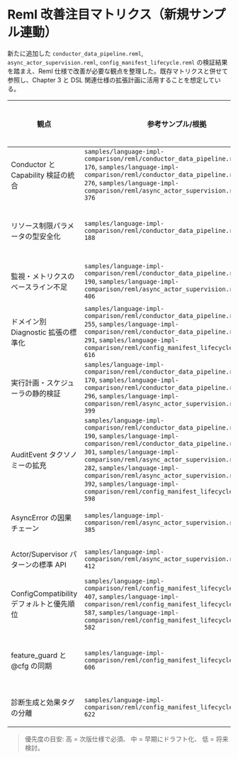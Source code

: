 # Reml 改善注目マトリクス（新規サンプル連動）

新たに追加した `conductor_data_pipeline.reml`, `async_actor_supervision.reml`, `config_manifest_lifecycle.reml` の検証結果を踏まえ、Reml 仕様で改善が必要な観点を整理した。既存マトリクスと併せて参照し、Chapter 3 と DSL 関連仕様の拡張計画に活用することを想定している。

| 観点 | 参考サンプル/根拠 | 発見された課題 | 改善提案 | 関連章 | 優先度 | 進行状況 |
| - | - | - | - | - | - | - |
| Conductor と Capability 検証の統合 | `samples/language-impl-comparison/reml/conductor_data_pipeline.reml:152-176`, `samples/language-impl-comparison/reml/conductor_data_pipeline.reml:268-276`, `samples/language-impl-comparison/reml/async_actor_supervision.reml:370-376` | `with_capabilities` 宣言と `Runtime.verify_capability(_stage)` の整合が仕様上自動化されておらず、Stage 検査 API も未定義。 | Conductor 宣言時に効果/Capability を静的検証する仕組みを 1-1 B.8 と 3-8 に追加し、`CapabilityRegistry::verify_stage` の正式 API を定義。`@cfg(capability="...")` との連携手順も明文化する。 | 1-1, 3-8, 3-9 | 高 | 未着手 |
| リソース制限パラメータの型安全化 | `samples/language-impl-comparison/reml/conductor_data_pipeline.reml:150-188` | `with_resource_limits(memory: "128MB", cpu: "0.5")` のように文字列へ依存しており、単位や上限値の検証がランタイム任せ。 | `Core.Resource.MemoryLimit`/`Core.Resource.CpuQuota` などの型を Chapter 3 へ追加し、Conductor/RunConfig での使用を必須化。`ExecutionPlan` バリデーションに単位換算と範囲チェックを取り込む。 | 3-5, 3-8, 3-9 | 中 | 未着手 |
| 監視・メトリクスのベースライン不足 | `samples/language-impl-comparison/reml/conductor_data_pipeline.reml:174-190`, `samples/language-impl-comparison/reml/async_actor_supervision.reml:401-406` | Conductor/Channel 利用時の必須メトリクスが未定義で、バックプレッシャー状況を計測する標準 API が欠如。 | `Core.Async` に `channel_metrics` API を追加し、Conductor `monitoring` セクションでは latency/throughput/error_rate/in_flight をデフォルト収集とする規定を 3-6/3-9 に追記。 | 3-6, 3-9 | 中 | 未着手 |
| ドメイン別 Diagnostic 拡張の標準化 | `samples/language-impl-comparison/reml/conductor_data_pipeline.reml:237-255`, `samples/language-impl-comparison/reml/conductor_data_pipeline.reml:288-291`, `samples/language-impl-comparison/reml/config_manifest_lifecycle.reml:607-616` | Conductor/Config の診断拡張フィールドに共通フォーマットが無く、LSP/CLI での可視化がばらつく。 | 3-6 に `ConductorDiagnosticExtension` と `ConfigDiagnosticExtension` を追加し、必須フィールド（依存グラフ、互換モード差分、Stage 等）を定義。生成 API にバリデーションを組み込む。 | 3-6, 3-7 | 中 | 未着手 |
| 実行計画・スケジューラの静的検証 | `samples/language-impl-comparison/reml/conductor_data_pipeline.reml:162-170`, `samples/language-impl-comparison/reml/conductor_data_pipeline.reml:293-296`, `samples/language-impl-comparison/reml/async_actor_supervision.reml:394-399` | Backpressure の閾値やスケジューラ構成が実行時検知に依存し、`high_watermark <= low_watermark` 等の不整合を早期に検出できない。 | `ExecutionPlan` 解析をコンパイラ/CLI の lint として実装し、`SchedulerConfig` の制約違反をビルド時エラーにする規則を 3-9 §1.4.3 に追加。 | 3-9 | 高 | 未着手 |
| AuditEvent タクソノミーの拡充 | `samples/language-impl-comparison/reml/conductor_data_pipeline.reml:186-190`, `samples/language-impl-comparison/reml/conductor_data_pipeline.reml:298-301`, `samples/language-impl-comparison/reml/async_actor_supervision.reml:279-282`, `samples/language-impl-comparison/reml/async_actor_supervision.reml:387-392`, `samples/language-impl-comparison/reml/config_manifest_lifecycle.reml:583-598` | パイプライン/ワーカー/Stage 変更などドメイン固有イベントを手動で構築しており、標準のシリアライズ形式が無い。 | `AuditEvent` に Conductor・Async・Config 用プリセットを追加し、拡張専用の `CustomAuditEvent<T>` と登録フローを 3-6/3-8 で規定。監査ログの必須フィールドを定義する。 | 3-6, 3-8 | 高 | 未着手 |
| AsyncError の因果チェーン | `samples/language-impl-comparison/reml/async_actor_supervision.reml:377-385` | `AsyncError` が一次原因しか保持できず、監査・診断で失敗パスを追跡できない。 | `AsyncError` に `cause` と `metadata` を追加し、`Diagnostic` へ連結する仕様を 3-9 §1.5/3-6 §2 に明記。 | 3-6, 3-9 | 中 | 未着手 |
| Actor/Supervisor パターンの標準 API | `samples/language-impl-comparison/reml/async_actor_supervision.reml:408-412` | Supervisor/再起動ロジックを利用者が都度実装しており、再利用性と監査一貫性が低い。 | Core.Async に `spawn_supervised`, `RestartStrategy`, `SupervisorSpec` 等の抽象を導入し、Capability/診断連携手順を 3-9 §1.9 に追加。 | 3-9 | 中 | 未着手 |
| ConfigCompatibility デフォルトと優先順位 | `samples/language-impl-comparison/reml/config_manifest_lifecycle.reml:402-407`, `samples/language-impl-comparison/reml/config_manifest_lifecycle.reml:573-587`, `samples/language-impl-comparison/reml/config_manifest_lifecycle.reml:579-582` | `ConfigCompatibility.default()` の挙動と CLI/Env/Manifest の優先順位が未規定で、実装依存。 | 3-7 にデフォルトプロファイルを定義し、3-10 で優先順位 (CLI > Env > Manifest > Default) を正式化。`resolve_compat` の準拠テストを追加。 | 3-7, 3-10 | 高 | 未着手 |
| feature_guard と @cfg の同期 | `samples/language-impl-comparison/reml/config_manifest_lifecycle.reml:589-606` | `feature_guard` に指定した互換フラグが `@cfg` 特性と同期せず、実行環境ごとに挙動差が出る。 | コンパイラが `ConfigCompatibility.feature_guard` と `RunConfig.extensions["target"].features` を突き合わせ、未同期時に診断 `config.feature.mismatch` を出す仕様を追加。 | 1-3, 3-7, 3-10 | 中 | 未着手 |
| 診断生成と効果タグの分離 | `samples/language-impl-comparison/reml/config_manifest_lifecycle.reml:610-622` | `@pure` 関数内で `Diag.new_uuid()` や `current_timestamp()` を呼び出しており、効果タグ規約と矛盾。 | 診断レコードの構築を純粋処理に限定し、発行は別関数で `effect {diagnostic}` を要求する設計ガイドを 3-6 §2 と 3-7 §1.5 に明記。 | 3-6, 3-7 | 中 | 未着手 |

> 優先度の目安: 高 = 次版仕様で必須、 中 = 早期にドラフト化、 低 = 将来検討。
